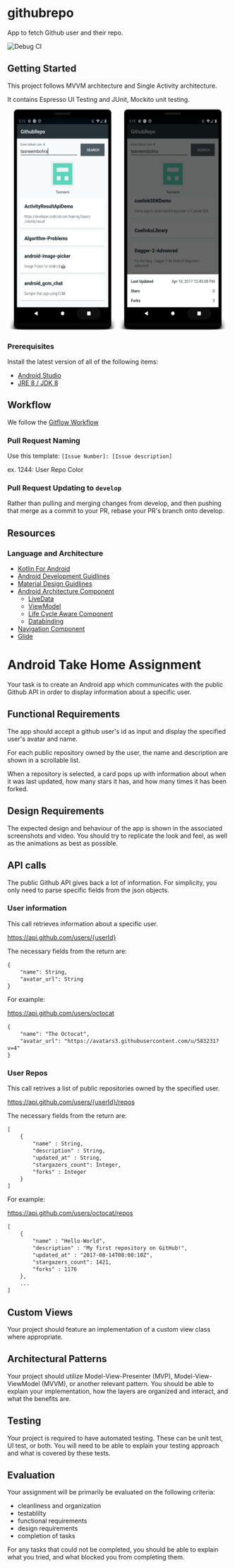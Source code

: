 # githubrepo

App to fetch Github user and their repo.

![Debug CI](https://github.com/tasneembohra/githubrepo/workflows/Debug%20CI/badge.svg?branch=master)


## Getting Started

This project follows MVVM architecture and Single Activity architecture.

It contains Espresso UI Testing and JUnit, Mockito unit testing.

<img src="https://github.com/tasneembohra/githubrepo/blob/master/screenshot/list.png" alt="alt text" width="250" height="500"><img src="https://github.com/tasneembohra/githubrepo/blob/master/screenshot/dialog.png" alt="alt text" width="250" height="500">

### Prerequisites

Install the latest version of all of the following items:
- [Android Studio](https://developer.android.com/studio/)
- [JRE 8 / JDK 8](https://www.oracle.com/java/technologies/javase/javase-jdk8-downloads.html)


## Workflow

We follow the [Gitflow Workflow](https://www.atlassian.com/git/tutorials/comparing-workflows/gitflow-workflow)

### Pull Request Naming

Use this template: `[Issue Number]: [Issue description]`

ex. 1244: User Repo Color

### Pull Request Updating to `develop`

Rather than pulling and merging changes from develop, and then pushing that merge as a commit to your PR, rebase your PR's branch onto develop.

## Resources

### Language and Architecture

- [Kotlin For Android](https://kotlinlang.org/docs/reference/android-overview.html)
- [Android Development Guidlines](https://developer.android.com/)
- [Material Design Guidlines](https://material.io/design)
- [Android Architecture Component](https://developer.android.com/topic/libraries/architecture)
  - [LiveData](https://developer.android.com/topic/libraries/architecture/livedata)
  - [ViewModel](https://developer.android.com/topic/libraries/architecture/viewmodel)
  - [Life Cycle Aware Component](https://developer.android.com/topic/libraries/architecture/lifecycle)
  - [Databinding](https://developer.android.com/topic/libraries/data-binding)
- [Navigation Component](https://developer.android.com/guide/navigation)
- [Glide](https://github.com/bumptech/glide)

# Android Take Home Assignment

Your task is to create an Android app which communicates with the public Github API in order to display information about a specific user.

## Functional Requirements

The app should accept a github user's id as input and display the specified user's avatar and name. 

For each public repository owned by the user, the name and description are shown in a scrollable list. 

When a repository is selected, a card pops up with information about when it was last updated, how many stars it has, and how many times it has been forked. 

## Design Requirements

The expected design and behaviour of the app is shown in the associated screenshots and video. You should try to replicate the look and feel, as well as the animations as best as possible.

## API calls

The public Github API gives back a lot of information. For simplicity, you only need to parse specific fields from the json objects.

### User information

This call retrieves information about a specific user.

https://api.github.com/users/{userId}

The necessary fields from the return are:

```
{
    "name": String,
    "avatar_url": String
}
```

For example:

https://api.github.com/users/octocat

```
{
    "name": "The Octocat",
    "avatar_url": "https://avatars3.githubusercontent.com/u/583231?v=4"
}
```

### User Repos

This call retrives a list of public repositories owned by the specified user.

https://api.github.com/users/{userId}/repos

The necessary fields from the return are:
```
[
    {
        "name" : String,
        "description" : String,
        "updated_at" : String,
        "stargazers_count": Integer,
        "forks" : Integer
    }
]
```
For example:

https://api.github.com/users/octocat/repos

```
[
    {
        "name" : "Hello-World",
        "description" : "My first repository on GitHub!",
        "updated_at" : "2017-08-14T08:08:10Z",
        "stargazers_count": 1421,
        "forks" : 1176
    },
    ...
]
```

## Custom Views

Your project should feature an implementation of a custom view class where appropriate.

## Architectural Patterns

Your project should utilize Model-View-Presenter (MVP), Model-View-ViewModel (MVVM), or another relevant pattern. You should be able to explain your implementation, how the layers are organized and interact, and what the benefits are.

## Testing

Your project is required to have automated testing. These can be unit test, UI test, or both. You will need to be able to explain your testing approach and what is covered by these tests.

## Evaluation

Your assignment will be primarily be evaluated on the following criteria:

- cleanliness and organization
- testablilty
- functional requirements
- design requirements
- completion of tasks

For any tasks that could not be completed, you should be able to explain what you tried, and what blocked you from completing them.
